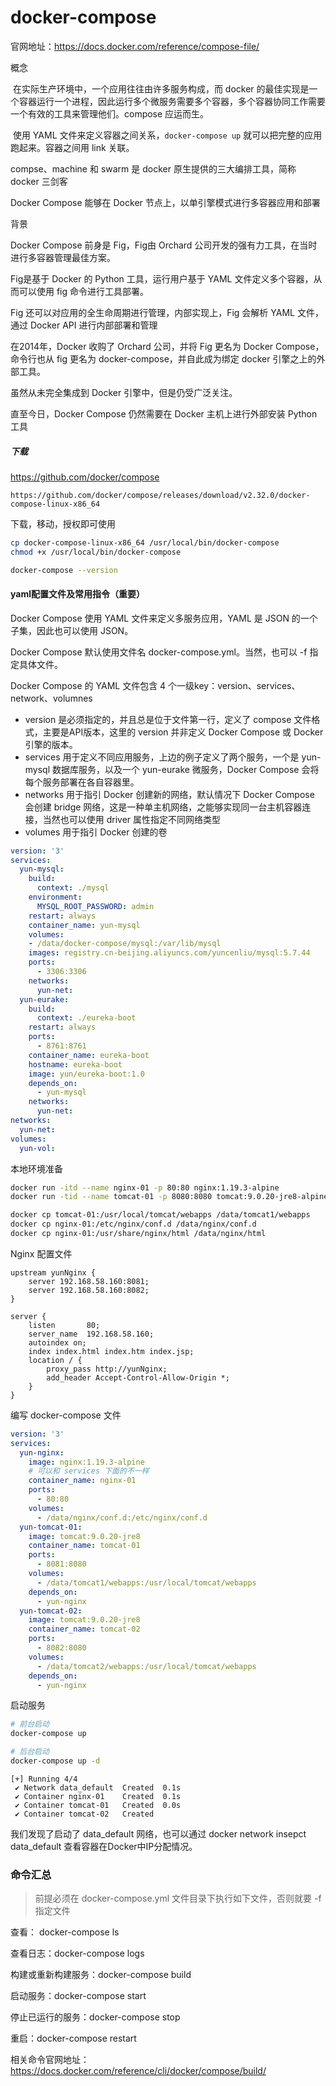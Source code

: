 # docker-compose

官网地址：https://docs.docker.com/reference/compose-file/

概念

​		在实际生产环境中，一个应用往往由许多服务构成，而 docker 的最佳实现是一个容器运行一个进程，因此运行多个微服务需要多个容器，多个容器协同工作需要一个有效的工具来管理他们。compose 应运而生。

​		使用 YAML 文件来定义容器之间关系，` docker-compose up ` 就可以把完整的应用跑起来。容器之间用 link 关联。



compse、machine 和 swarm 是 docker 原生提供的三大编排工具，简称 docker 三剑客

Docker Compose 能够在 Docker 节点上，以单引擎模式进行多容器应用和部署



背景

Docker Compose 前身是 Fig，Fig由 Orchard 公司开发的强有力工具，在当时进行多容器管理最佳方案。

Fig是基于 Docker 的 Python 工具，运行用户基于 YAML 文件定义多个容器，从而可以使用 fig 命令进行工具部署。

Fig 还可以对应用的全生命周期进行管理，内部实现上，Fig 会解析 YAML 文件，通过 Docker API 进行内部部署和管理

在2014年，Docker 收购了 Orchard 公司，并将 Fig 更名为 Docker Compose，命令行也从 fig 更名为 docker-compose，并自此成为绑定 docker 引擎之上的外部工具。

虽然从未完全集成到 Docker 引擎中，但是仍受广泛关注。

直至今日，Docker Compose 仍然需要在 Docker 主机上进行外部安装 Python 工具





##### 下载

https://github.com/docker/compose

```
https://github.com/docker/compose/releases/download/v2.32.0/docker-compose-linux-x86_64
```

下载，移动，授权即可使用

```sh
cp docker-compose-linux-x86_64 /usr/local/bin/docker-compose
chmod +x /usr/local/bin/docker-compose

docker-compose --version
```



#### yaml配置文件及常用指令（重要）

Docker Compose 使用 YAML 文件来定义多服务应用，YAML 是 JSON 的一个子集，因此也可以使用 JSON。

Docker Compose 默认使用文件名 docker-compose.yml。当然，也可以 -f 指定具体文件。

Docker Compose 的 YAML 文件包含 4 个一级key：version、services、network、volumnes

+ version 是必须指定的，并且总是位于文件第一行，定义了 compose 文件格式，主要是API版本，这里的 version 并非定义 Docker Compose 或 Docker 引擎的版本。
+ services 用于定义不同应用服务，上边的例子定义了两个服务，一个是 yun-mysql 数据库服务，以及一个 yun-eurake 微服务，Docker Compose 会将每个服务部署在各自容器里。
+ networks 用于指引 Docker 创建新的网络，默认情况下 Docker Compose 会创建 bridge 网络，这是一种单主机网络，之能够实现同一台主机容器连接，当然也可以使用 driver 属性指定不同网络类型
+ volumes 用于指引 Docker 创建的卷

```yml
version: '3'
services:
  yun-mysql:
    build:
      context: ./mysql
    environment:
      MYSQL_ROOT_PASSWORD: admin
    restart: always
    container_name: yun-mysql
    volumes:
    - /data/docker-compose/mysql:/var/lib/mysql
    images: registry.cn-beijing.aliyuncs.com/yuncenliu/mysql:5.7.44
    ports:
      - 3306:3306
    networks:
      yun-net:
  yun-eurake:
    build: 
      context: ./eureka-boot
    restart: always
    ports:
      - 8761:8761
    container_name: eureka-boot
    hostname: eureka-boot
    image: yun/eureka-boot:1.0
    depends_on:
      - yun-mysql
    networks:
      yun-net:
networks:
  yun-net:
volumes:
  yun-vol:
```





本地环境准备

```sh
docker run -itd --name nginx-01 -p 80:80 nginx:1.19.3-alpine
docker run -tid --name tomcat-01 -p 8080:8080 tomcat:9.0.20-jre8-alpine

docker cp tomcat-01:/usr/local/tomcat/webapps /data/tomcat1/webapps
docker cp nginx-01:/etc/nginx/conf.d /data/nginx/conf.d
docker cp nginx-01:/usr/share/nginx/html /data/nginx/html
```

Nginx 配置文件

```nginx
upstream yunNginx {
    server 192.168.58.160:8081;
    server 192.168.58.160:8082;
}

server {
    listen       80;
    server_name  192.168.58.160;
    autoindex on;
    index index.html index.htm index.jsp;
    location / {
        proxy_pass http://yunNginx;
        add_header Accept-Control-Allow-Origin *;
    }
}
```

编写 docker-compose 文件

```yaml
version: '3'
services:
  yun-nginx:
    image: nginx:1.19.3-alpine
    # 可以和 services 下面的不一样
    container_name: nginx-01
    ports:
      - 80:80
    volumes:
      - /data/nginx/conf.d:/etc/nginx/conf.d
  yun-tomcat-01:
    image: tomcat:9.0.20-jre8
    container_name: tomcat-01
    ports:
      - 8081:8080
    volumes:
      - /data/tomcat1/webapps:/usr/local/tomcat/webapps
    depends_on:
      - yun-nginx
  yun-tomcat-02:
    image: tomcat:9.0.20-jre8
    container_name: tomcat-02
    ports:
      - 8082:8080
    volumes:
      - /data/tomcat2/webapps:/usr/local/tomcat/webapps
    depends_on:
      - yun-nginx
```

启动服务

```sh
# 前台启动
docker-compose up

# 后台启动
docker-compose up -d
```



```
[+] Running 4/4
 ✔ Network data_default  Created  0.1s 
 ✔ Container nginx-01    Created  0.1s 
 ✔ Container tomcat-01   Created  0.0s 
 ✔ Container tomcat-02   Created
```

我们发现了启动了 data_default 网络，也可以通过 docker network insepct data_default 查看容器在Docker中IP分配情况。



### 命令汇总

> 前提必须在 docker-compose.yml 文件目录下执行如下文件，否则就要 -f 指定文件

查看： docker-compose ls

查看日志：docker-compose logs

构建或重新构建服务：docker-compose build

启动服务：docker-compose start

停止已运行的服务：docker-compose stop

重启：docker-compose restart



相关命令官网地址：https://docs.docker.com/reference/cli/docker/compose/build/

